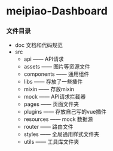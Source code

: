 # meipiao-Dashboard

### 文件目录
+ doc 文档和代码规范
+ src
  - api —— API请求
  - assets —— 图片等资源文件
  - components —— 通用组件
  - libs —— 存放了一些插件
  - mixin —— 存放mixin
  - mock —— API请求拦截器
  - pages —— 页面文件夹
  - plugins —— 存放自己写的vue插件
  - resources —— mock 数据源
  - router —— 路由文件
  - styles —— 全局通用样式文件夹
  - utils —— 工具库文件夹
